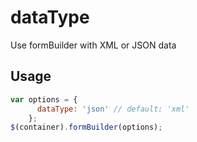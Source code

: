 # dataType
Use formBuilder with XML or JSON data

## Usage
```javascript
var options = {
      dataType: 'json' // default: 'xml' 
    };
$(container).formBuilder(options);
```
<p data-height="525" data-theme-id="22927" data-slug-hash="ozNAod" data-default-tab="js,result" data-user="kevinchappell" class="codepen"></p>
